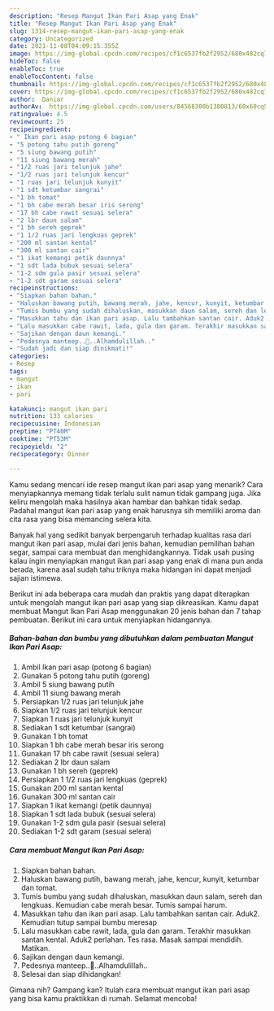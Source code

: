 ```yaml
---
description: "Resep Mangut Ikan Pari Asap yang Enak"
title: "Resep Mangut Ikan Pari Asap yang Enak"
slug: 1314-resep-mangut-ikan-pari-asap-yang-enak
category: Uncategorized
date: 2021-11-08T04:09:15.355Z
image: https://img-global.cpcdn.com/recipes/cf1c6537fb2f2952/680x482cq70/mangut-ikan-pari-asap-foto-resep-utama.jpg
hideToc: false
enableToc: true
enableTocContent: false
thumbnail: https://img-global.cpcdn.com/recipes/cf1c6537fb2f2952/680x482cq70/mangut-ikan-pari-asap-foto-resep-utama.jpg
cover: https://img-global.cpcdn.com/recipes/cf1c6537fb2f2952/680x482cq70/mangut-ikan-pari-asap-foto-resep-utama.jpg
author:  Daniar
authorAv:  https://img-global.cpcdn.com/users/84568300b1380813/60x60cq50/avatar.jpg
ratingvalue: 4.5
reviewcount: 25
recipeingredient:
- " Ikan pari asap potong 6 bagian"
- "5 potong tahu putih goreng"
- "5 siung bawang putih"
- "11 siung bawang merah"
- "1/2 ruas jari telunjuk jahe"
- "1/2 ruas jari telunjuk kencur"
- "1 ruas jari telunjuk kunyit"
- "1 sdt ketumbar sangrai"
- "1 bh tomat"
- "1 bh cabe merah besar iris serong"
- "17 bh cabe rawit sesuai selera"
- "2 lbr daun salam"
- "1 bh sereh geprek"
- "1 1/2 ruas jari lengkuas geprek"
- "200 ml santan kental"
- "300 ml santan cair"
- "1 ikat kemangi petik daunnya"
- "1 sdt lada bubuk sesuai selera"
- "1-2 sdm gula pasir sesuai selera"
- "1-2 sdt garam sesuai selera"
recipeinstructions:
- "Siapkan bahan bahan."
- "Haluskan bawang putih, bawang merah, jahe, kencur, kunyit, ketumbar dan tomat."
- "Tumis bumbu yang sudah dihaluskan, masukkan daun salam, sereh dan lengkuas. Kemudian cabe merah besar. Tumis sampai harum."
- "Masukkan tahu dan ikan pari asap. Lalu tambahkan santan cair. Aduk2. Kemudian tutup sampai bumbu meresap"
- "Lalu masukkan cabe rawit, lada, gula dan garam. Terakhir masukkan santan kental. Aduk2 perlahan. Tes rasa. Masak sampai mendidih. Matikan."
- "Sajikan dengan daun kemangi."
- "Pedesnya manteep..🤤..Alhamdulillah.."
- "Sudah jadi dan siap dinikmati!"
categories:
- Resep
tags:
- mangut
- ikan
- pari

katakunci: mangut ikan pari 
nutrition: 133 calories
recipecuisine: Indonesian
preptime: "PT40M"
cooktime: "PT53M"
recipeyield: "2"
recipecategory: Dinner

---
```



Kamu sedang mencari ide resep mangut ikan pari asap yang menarik? Cara menyiapkannya memang tidak terlalu sulit namun tidak gampang juga. Jika keliru mengolah maka hasilnya akan hambar dan bahkan tidak sedap. Padahal mangut ikan pari asap yang enak harusnya sih memiliki aroma dan cita rasa yang bisa memancing selera kita.


Banyak hal yang sedikit banyak berpengaruh terhadap kualitas rasa dari mangut ikan pari asap, mulai dari jenis bahan, kemudian pemilihan bahan segar, sampai cara membuat dan menghidangkannya. Tidak usah pusing kalau ingin menyiapkan mangut ikan pari asap yang enak di mana pun anda berada, karena asal sudah tahu triknya maka hidangan ini dapat menjadi sajian istimewa.




Berikut ini ada beberapa cara mudah dan praktis yang dapat diterapkan untuk mengolah mangut ikan pari asap yang siap dikreasikan. Kamu dapat membuat Mangut Ikan Pari Asap menggunakan 20 jenis bahan dan 7 tahap pembuatan. Berikut ini cara untuk menyiapkan hidangannya.

<!--inarticleads1-->

##### Bahan-bahan dan bumbu yang dibutuhkan dalam pembuatan Mangut Ikan Pari Asap:

1. Ambil  Ikan pari asap (potong 6 bagian)
1. Gunakan 5 potong tahu putih (goreng)
1. Ambil 5 siung bawang putih
1. Ambil 11 siung bawang merah
1. Persiapkan 1/2 ruas jari telunjuk jahe
1. Siapkan 1/2 ruas jari telunjuk kencur
1. Siapkan 1 ruas jari telunjuk kunyit
1. Sediakan 1 sdt ketumbar (sangrai)
1. Gunakan 1 bh tomat
1. Siapkan 1 bh cabe merah besar iris serong
1. Gunakan 17 bh cabe rawit (sesuai selera)
1. Sediakan 2 lbr daun salam
1. Gunakan 1 bh sereh (geprek)
1. Persiapkan 1 1/2 ruas jari lengkuas (geprek)
1. Gunakan 200 ml santan kental
1. Gunakan 300 ml santan cair
1. Siapkan 1 ikat kemangi (petik daunnya)
1. Siapkan 1 sdt lada bubuk (sesuai selera)
1. Gunakan 1-2 sdm gula pasir (sesuai selera)
1. Sediakan 1-2 sdt garam (sesuai selera)




<!--inarticleads2-->

##### Cara membuat Mangut Ikan Pari Asap:

1. Siapkan bahan bahan.
1. Haluskan bawang putih, bawang merah, jahe, kencur, kunyit, ketumbar dan tomat.
1. Tumis bumbu yang sudah dihaluskan, masukkan daun salam, sereh dan lengkuas. Kemudian cabe merah besar. Tumis sampai harum.
1. Masukkan tahu dan ikan pari asap. Lalu tambahkan santan cair. Aduk2. Kemudian tutup sampai bumbu meresap
1. Lalu masukkan cabe rawit, lada, gula dan garam. Terakhir masukkan santan kental. Aduk2 perlahan. Tes rasa. Masak sampai mendidih. Matikan.
1. Sajikan dengan daun kemangi.
1. Pedesnya manteep..🤤..Alhamdulillah..
1. Selesai dan siap dihidangkan!



Gimana nih? Gampang kan? Itulah cara membuat mangut ikan pari asap yang bisa kamu praktikkan di rumah. Selamat mencoba!
